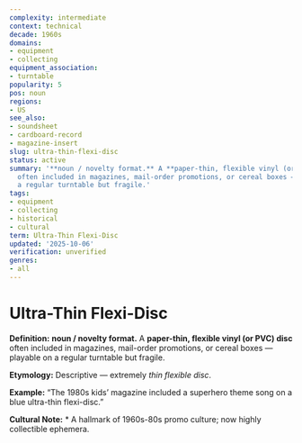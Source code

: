 ```yaml
---
complexity: intermediate
context: technical
decade: 1960s
domains:
- equipment
- collecting
equipment_association:
- turntable
popularity: 5
pos: noun
regions:
- US
see_also:
- soundsheet
- cardboard-record
- magazine-insert
slug: ultra-thin-flexi-disc
status: active
summary: '**noun / novelty format.** A **paper-thin, flexible vinyl (or PVC) disc**
  often included in magazines, mail-order promotions, or cereal boxes — playable on
  a regular turntable but fragile.'
tags:
- equipment
- collecting
- historical
- cultural
term: Ultra-Thin Flexi-Disc
updated: '2025-10-06'
verification: unverified
genres:
- all
---
```


# Ultra-Thin Flexi-Disc

**Definition:** **noun / novelty format.** A **paper-thin, flexible vinyl (or PVC) disc** often included in magazines, mail-order promotions, or cereal boxes — playable on a regular turntable but fragile.

**Etymology:** Descriptive — extremely *thin flexible disc*.

**Example:** “The 1980s kids’ magazine included a superhero theme song on a blue ultra-thin flexi-disc.”

**Cultural Note:** * A hallmark of 1960s-80s promo culture; now highly collectible ephemera.

